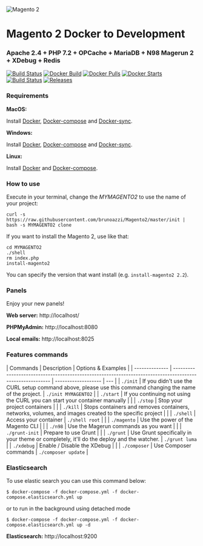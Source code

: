 ![Magento 2](https://cdn.rawgit.com/rafaelstz/magento2-snippets-visualstudio/master/images/icon.png)

# Magento 2 Docker to Development

### Apache 2.4 + PHP 7.2 + OPCache + MariaDB + N98 Magerun 2 + XDebug + Redis

[![Build Status](https://travis-ci.org/clean-docker/Magento2.svg?branch=master)](https://travis-ci.org/clean-docker/Magento2)
[![Docker Build](https://img.shields.io/docker/build/rafaelcgstz/magento2.svg)](https://hub.docker.com/r/rafaelcgstz/magento2/)
[![Docker Pulls](https://img.shields.io/docker/pulls/rafaelcgstz/magento2.svg)](https://hub.docker.com/r/rafaelcgstz/magento2/)
[![Docker Starts](https://img.shields.io/docker/stars/rafaelcgstz/magento2.svg)](https://hub.docker.com/r/rafaelcgstz/magento2/)
[![Build Status](https://images.microbadger.com/badges/image/rafaelcgstz/magento2.svg)](https://microbadger.com/images/rafaelcgstz/magento2)
[![Releases](https://img.shields.io/github/release/clean-docker/Magento2.svg)](https://github.com/clean-docker/Magento2/releases)

### Requirements

**MacOS:**

Install [Docker](https://docs.docker.com/docker-for-mac/install/), [Docker-compose](https://docs.docker.com/compose/install/#install-compose) and [Docker-sync](https://github.com/EugenMayer/docker-sync/wiki/docker-sync-on-OSX).

**Windows:**

Install [Docker](https://docs.docker.com/docker-for-windows/install/), [Docker-compose](https://docs.docker.com/compose/install/#install-compose) and [Docker-sync](https://github.com/EugenMayer/docker-sync/wiki/docker-sync-on-Windows).

**Linux:**

Install [Docker](https://docs.docker.com/engine/installation/linux/docker-ce/ubuntu/) and [Docker-compose](https://docs.docker.com/compose/install/#install-compose).

### How to use

Execute in your terminal, change the _MYMAGENTO2_ to use the name of your project:

```
curl -s https://raw.githubusercontent.com/brunoazzi/Magento2/master/init | bash -s MYMAGENTO2 clone
```

If you want to install the Magento 2, use like that:

```
cd MYMAGENTO2
./shell
rm index.php
install-magento2
```

You can specify the version that want install (e.g. `install-magento2 2.2`).

### Panels

Enjoy your new panels!

**Web server:** http://localhost/

**PHPMyAdmin:** http://localhost:8080

**Local emails:** http://localhost:8025

### Features commands

| Commands       | Description                                                                                               | Options & Examples  |
| -------------- | --------------------------------------------------------------------------------------------------------- | ------------------- | --- |
| `./init`       | If you didn't use the CURL setup command above, please use this command changing the name of the project. | `./init MYMAGENTO2` |
| `./start`      | If you continuing not using the CURL you can start your container manually                                |                     |
| `./stop`       | Stop your project containers                                                                              |                     |
| `./kill`       | Stops containers and removes containers, networks, volumes, and images created to the specific project    |                     |
| `./shell`      | Access your container                                                                                     | `./shell root`      |     |
| `./magento`    | Use the power of the Magento CLI                                                                          |                     |
| `./n98`        | Use the Magerun commands as you want                                                                      |                     |
| `./grunt-init` | Prepare to use Grunt                                                                                      |                     |
| `./grunt`      | Use Grunt specifically in your theme or completely, it'll do the deploy and the watcher.                  | `./grunt luma`      |
| `./xdebug`     | Enable / Disable the XDebug                                                                               |                     |
| `./composer`   | Use Composer commands                                                                                     | `./composer update` |

### Elasticsearch

To use elastic search you can use this command below:

`$ docker-compose -f docker-compose.yml -f docker-compose.elasticsearch.yml up`

or to run in the background using detached mode

`$ docker-compose -f docker-compose.yml -f docker-compose.elasticsearch.yml up -d`

**Elasticsearch:** http://localhost:9200
